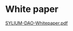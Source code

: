 # White paper 
[SYLIUM-DAO-Whitepaper.pdf](https://github.com/Mattsll99/SYLIUM-DAO/files/10125070/SYLIUM-DAO-Whitepaper.pdf)
